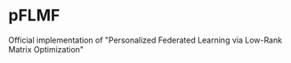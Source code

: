# pFLMF
Official implementation of "Personalized Federated Learning via Low-Rank Matrix Optimization"

